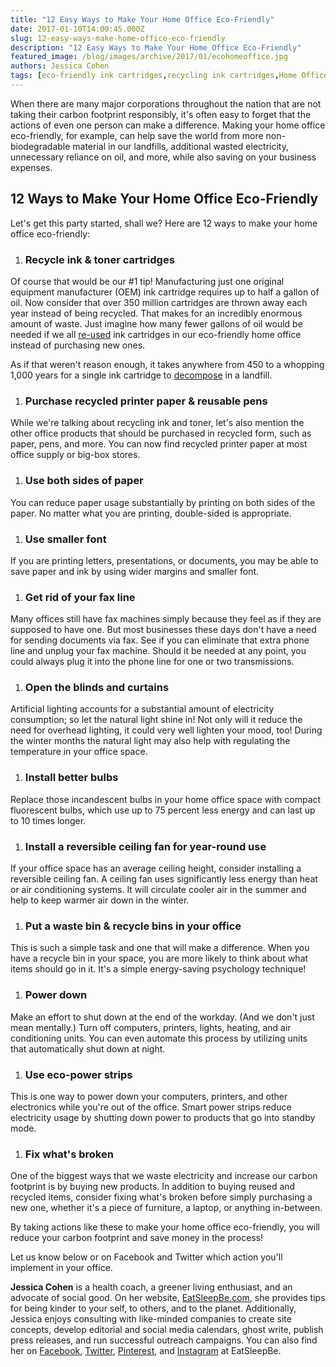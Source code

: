 ```yaml
---
title: "12 Easy Ways to Make Your Home Office Eco-Friendly"
date: 2017-01-10T14:00:45.000Z
slug: 12-easy-ways-make-home-office-eco-friendly
description: "12 Easy Ways to Make Your Home Office Eco-Friendly"
featured_image: /blog/images/archive/2017/01/ecohomeoffice.jpg
authors: Jessica Cohen
tags: [eco-friendly ink cartridges,recycling ink cartridges,Home Office,Ink and Toner Cartridges,E-Waste]
---
```


When there are many major corporations throughout the nation that are not taking their carbon footprint responsibly, it's often easy to forget that the actions of even one person can make a difference. Making your home office eco-friendly, for example, can help save the world from more non-biodegradable material in our landfills, additional wasted electricity, unnecessary reliance on oil, and more, while also saving on your business expenses.

## 12 Ways to Make Your Home Office Eco-Friendly

Let's get this party started, shall we? Here are 12 ways to make your home office eco-friendly:

1. ### Recycle ink & toner cartridges

Of course that would be our #1 tip! Manufacturing just one original equipment manufacturer (OEM) ink cartridge requires up to half a gallon of oil. Now consider that over 350 million cartridges are thrown away each year instead of being recycled. That makes for an incredibly enormous amount of waste. Just imagine how many fewer gallons of oil would be needed if we all [re-used](https://www.tomatoink.com) ink cartridges in our eco-friendly home office instead of purchasing new ones.

As if that weren't reason enough, it takes anywhere from 450 to a whopping 1,000 years for a single ink cartridge to [decompose](https://www.tomatoink.com/blog/posts/how-remanufactured-cartridges-save-some-green.html) in a landfill.

1. ### Purchase recycled printer paper & reusable pens

While we're talking about recycling ink and toner, let's also mention the other office products that should be purchased in recycled form, such as paper, pens, and more. You can now find recycled printer paper at most office supply or big-box stores.

1. ### Use both sides of paper

You can reduce paper usage substantially by printing on both sides of the paper. No matter what you are printing, double-sided is appropriate.

1. ### Use smaller font

If you are printing letters, presentations, or documents, you may be able to save paper and ink by using wider margins and smaller font.

1. ### Get rid of your fax line

Many offices still have fax machines simply because they feel as if they are supposed to have one. But most businesses these days don't have a need for sending documents via fax. See if you can eliminate that extra phone line and unplug your fax machine. Should it be needed at any point, you could always plug it into the phone line for one or two transmissions.

1. ### Open the blinds and curtains

Artificial lighting accounts for a substantial amount of electricity consumption; so let the natural light shine in! Not only will it reduce the need for overhead lighting, it could very well lighten your mood, too! During the winter months the natural light may also help with regulating the temperature in your office space.

1. ### Install better bulbs

Replace those incandescent bulbs in your home office space with compact fluorescent bulbs, which use up to 75 percent less energy and can last up to 10 times longer.

1. ### Install a reversible ceiling fan for year-round use

If your office space has an average ceiling height, consider installing a reversible ceiling fan. A ceiling fan uses significantly less energy than heat or air conditioning systems. It will circulate cooler air in the summer and help to keep warmer air down in the winter.

1. ### Put a waste bin & recycle bins in your office

This is such a simple task and one that will make a difference. When you have a recycle bin in your space, you are more likely to think about what items should go in it. It's a simple energy-saving psychology technique!

1. ### Power down

Make an effort to shut down at the end of the workday. (And we don't just mean mentally.) Turn off computers, printers, lights, heating, and air conditioning units. You can even automate this process by utilizing units that automatically shut down at night.

1. ### Use eco-power strips

This is one way to power down your computers, printers, and other electronics while you're out of the office. Smart power strips reduce electricity usage by shutting down power to products that go into standby mode.

1. ### Fix what's broken

One of the biggest ways that we waste electricity and increase our carbon footprint is by buying new products. In addition to buying reused and recycled items, consider fixing what's broken before simply purchasing a new one, whether it's a piece of furniture, a laptop, or anything in-between.

By taking actions like these to make your home office eco-friendly, you will reduce your carbon footprint and save money in the process!

Let us know below or on Facebook and Twitter which action you'll implement in your office.

**Jessica Cohen** is a health coach, a greener living enthusiast, and an advocate of social good. On her website, [EatSleepBe.com](http://eatsleepbe.com), she provides tips for being kinder to your self, to others, and to the planet. Additionally, Jessica enjoys consulting with like-minded companies to create site concepts, develop editorial and social media calendars, ghost write, publish press releases, and run successful outreach campaigns. You can also find her on [Facebook](http://facebook.com/eatsleepbe), [Twitter](http://twitter.com/eatsleepbe), [Pinterest](http://pinterest.com/eatsleepbe), and [Instagram](http://instagram.com/eatsleepbe) at EatSleepBe.